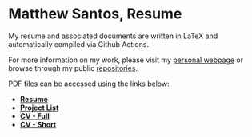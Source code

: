 # Matthew Santos, Resume

My resume and associated documents are written in LaTeX and automatically compiled via Github Actions.

For more information on my work, please visit my [personal webpage](https://Matt-Santos.github.io) or browse through my public [repositories](https://github.com/Matt-Santos?tab=repositories).

PDF files can be accessed using the links below:
- [**Resume**](https://docs.google.com/viewer?url=https://github.com/Matt-Santos/Resume/releases/latest/download/Matthew_Santos_Resume.pdf)
- [**Project List**](https://docs.google.com/viewer?url=https://github.com/Matt-Santos/Resume/releases/latest/download/Matthew_Santos_Projects.pdf)
- [**CV - Full**](https://docs.google.com/viewer?url=https://github.com/Matt-Santos/Resume/releases/latest/download/Matthew_Santos_CV.pdf)
- [**CV - Short**](https://docs.google.com/viewer?url=https://github.com/Matt-Santos/Resume/releases/latest/download/Matthew_Santos_CV_Short.pdf)